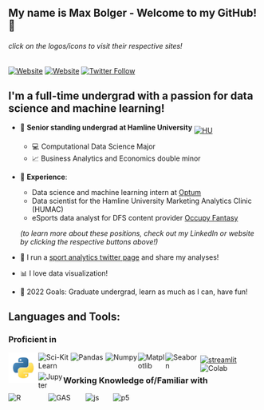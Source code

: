 ## My name is Max Bolger - Welcome to my GitHub! 👋
###### *click on the logos/icons to visit their respective sites!*

[![Website](https://img.shields.io/badge/My_Website_Portfolio-9cf?style=for-the-badge)](https://maxbolger.github.io/)
[![Website](https://img.shields.io/badge/linkedin-%230077B5.svg?&style=for-the-badge&logo=linkedin&logoColor=white)](https://www.linkedin.com/in/max-bolger/)
[![Twitter Follow](https://img.shields.io/twitter/follow/mnpykings?color=1DA1F2&logo=twitter&style=for-the-badge)](https://twitter.com/intent/follow?original_referer=https%3A%2F%2Fgithub.com%2Fmaxbolger&screen_name=mnpykings)

## I'm a full-time undergrad with a passion for data science and machine learning!

- 📍 **Senior standing undergrad at Hamline University** [<img align="middle" alt="HU" width="40px" src="https://hamlineathletics.com/images/logos/site/site.png" />][HU]
  - 💻 Computational Data Science Major
  - 📈 Business Analytics and Economics double minor

- 🧪 **Experience**:
  - Data science and machine learning intern at [Optum][optum]
  - Data scientist for the Hamline University Marketing Analytics Clinic (HUMAC) 
  - eSports data analyst for DFS content provider [Occupy Fantasy][occupy]
  
  *(to learn more about these positions, check out my LinkedIn or website by clicking the respective buttons above!)*
  
- 🏈 I run a [sport analytics twitter page][twitter] and share my analyses!
- 📊 I love data visualization!
- 🥅 2022 Goals: Graduate undergrad, learn as much as I can, have fun!

## Languages and Tools:

### **Proficient in**

[<img align="left" alt="Python" width="60px" src="https://raw.githubusercontent.com/github/explore/80688e429a7d4ef2fca1e82350fe8e3517d3494d/topics/python/python.png" />][python]
[<img align="left" alt="Sci-Kit Learn" width="65px" src="https://upload.wikimedia.org/wikipedia/commons/thumb/0/05/Scikit_learn_logo_small.svg/1200px-Scikit_learn_logo_small.svg.png" />][scikit]
[<img align="left" alt="Pandas" width="70px" src="https://numfocus.org/wp-content/uploads/2016/07/pandas-logo-300.png" />][pandas]
[<img align="left" alt="Numpy" width="65px" src="https://user-images.githubusercontent.com/50221806/86498201-a8bd8680-bd39-11ea-9d08-66b610a8dc01.png" />][numpy]
[<img align="left" alt="Matplotlib" width="55px" src="https://upload.wikimedia.org/wikipedia/commons/thumb/0/01/Created_with_Matplotlib-logo.svg/1024px-Created_with_Matplotlib-logo.svg.png" />][matplotlib]
[<img align="left" alt="Seaborn" width="70px" src="https://external-content.duckduckgo.com/iu/?u=https%3A%2F%2Fuser-images.githubusercontent.com%2F315810%2F92254613-279c8000-ee9f-11ea-9b73-5622a7d95f3f.png&f=1&nofb=1" />][seaborn]
[<img align="middle" alt="streamlit" width="70px" src="https://assets.website-files.com/5dc3b47ddc6c0c2a1af74ad0/5e181828ba9f9e92b6ebc6e7_RGB_Logomark_Color_Light_Bg.png" />][streamlit]
[<img align="left" alt="Colab" width="70px" src="https://colab.research.google.com/img/colab_favicon_256px.png" />][colab]
[<img align="left" alt="Jupyter" width="50px" src="https://upload.wikimedia.org/wikipedia/commons/thumb/3/38/Jupyter_logo.svg/1200px-Jupyter_logo.svg.png" />][jupyter]

### **Working Knowledge of/Familiar with**

[<img align="left" alt="R" width="80px" src="https://external-content.duckduckgo.com/iu/?u=https%3A%2F%2Fi.pinimg.com%2Foriginals%2Fef%2F1f%2F99%2Fef1f99172b45de57dca224308f721c6e.png&f=1&nofb=1" />][R]
[<img align="left" alt="GAS" width="75px" src="https://external-content.duckduckgo.com/iu/?u=https%3A%2F%2Fg-workplace.com%2Fapplication%2Ffiles%2F3716%2F0829%2F6797%2Fgoogle-apps-script_logo-removebg-preview_1.png&f=1&nofb=1" />][GAS]
[<img align="left" alt="js" width="55px" src="https://external-content.duckduckgo.com/iu/?u=https%3A%2F%2Fcdn.freebiesupply.com%2Flogos%2Fthumbs%2F2x%2Fjavascript-logo.png&f=1&nofb=1" />][js]
[<img align="left" alt="p5" width="45px" src="https://external-content.duckduckgo.com/iu/?u=https%3A%2F%2Fmiro.medium.com%2Fmax%2F600%2F1*h9G7gjWQeQVwqkbhHVvOQg.png&f=1&nofb=1" />][p5]


[twitter]: https://twitter.com/mnpykings
[linkedin]: https://www.linkedin.com/in/max-bolger/
[python]: https://www.python.org/
[scikit]: https://scikit-learn.org/stable/
[pandas]: https://pandas.pydata.org/
[matplotlib]: https://matplotlib.org/
[colab]: https://colab.research.google.com/notebooks/intro.ipynb
[seaborn]: https://seaborn.pydata.org/
[numpy]: https://numpy.org/
[jupyter]: https://jupyter.org/
[statsmodels]: https://www.statsmodels.org/stable/index.html
[HU]: https://www.hamline.edu/
[optum]: https://www.optum.com/
[occupy]: https://occupyfantasy.com/
[streamlit]: https://www.streamlit.io/
[GAS]: https://www.google.com/script/start/
[js]: https://www.javascript.com/
[p5]: https://p5js.org/
[R]: https://www.r-project.org/
